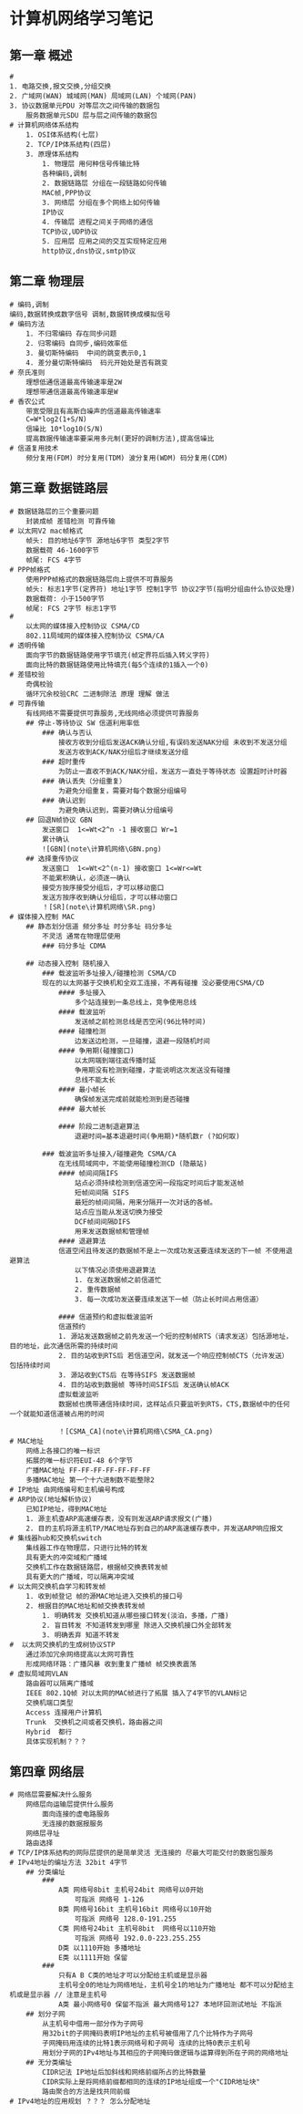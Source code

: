 # 计算机网络学习笔记
## 第一章 概述
    #
    1. 电路交换,报文交换,分组交换
    2. 广域网(WAN) 城域网(MAN) 局域网(LAN) 个域网(PAN)
    3. 协议数据单元PDU 对等层次之间传输的数据包
        服务数据单元SDU 层与层之间传输的数据包
    # 计算机网络体系结构
        1. OSI体系结构(七层)
        2. TCP/IP体系结构(四层)
        3. 原理体系结构
            1. 物理层 用何种信号传输比特  
            各种编码,调制
            2. 数据链路层 分组在一段链路如何传输 
            MAC帧,PPP协议
            3. 网络层 分组在多个网络上如何传输
            IP协议
            4. 传输层 进程之间关于网络的通信
            TCP协议,UDP协议
            5. 应用层 应用之间的交互实现特定应用
            http协议,dns协议,smtp协议

## 第二章 物理层
    # 编码,调制
    编码,数据转换成数字信号 调制,数据转换成模拟信号
    # 编码方法
        1. 不归零编码 存在同步问题
        2. 归零编码 自同步,编码效率低
        3. 曼切斯特编码  中间的跳变表示0,1
        4. 差分曼切斯特编码  码元开始处是否有跳变
    # 奈氏准则
        理想低通信道最高传输速率是2W
        理想带通信道最高传输速率是W
    # 香农公式
        带宽受限且有高斯白噪声的信道最高传输速率
        C=W*log2(1+S/N)
        信噪比 10*log10(S/N)
        提高数据传输速率要采用多元制(更好的调制方法),提高信噪比
    # 信道复用技术
        频分复用(FDM) 时分复用(TDM) 波分复用(WDM) 码分复用(CDM)

## 第三章 数据链路层
    # 数据链路层的三个重要问题
        封装成帧 差错检测 可靠传输
    # 以太网V2 mac帧格式
        帧头: 目的地址6字节 源地址6字节 类型2字节 
        数据载荷 46-1600字节 
        帧尾: FCS 4字节
    # PPP帧格式
        使用PPP帧格式的数据链路层向上提供不可靠服务
        帧头: 标志1字节(定界符) 地址1字节 控制1字节 协议2字节(指明分组由什么协议处理)
        数据载荷: 小于1500字节  
        帧尾: FCS 2字节 标志1字节
    # 
        以太网的媒体接入控制协议 CSMA/CD
        802.11局域网的媒体接入控制协议 CSMA/CA
    # 透明传输
        面向字节的数据链路使用字节填充(帧定界符后插入转义字符)
        面向比特的数据链路使用比特填充(每5个连续的1插入一个0)
    # 差错校验
        奇偶校验
        循环冗余校验CRC 二进制除法 原理 理解 做法
    # 可靠传输
        有线网络不需要提供可靠服务,无线网络必须提供可靠服务
        ## 停止-等待协议 SW 信道利用率低
            ### 确认与否认 
                接收方收到分组后发送ACK确认分组,有误码发送NAK分组 未收到不发送分组 
                发送方收到ACK/NAK分组后才继续发送分组
            ### 超时重传
                为防止一直收不到ACK/NAK分组，发送方一直处于等待状态 设置超时计时器
            ### 确认丢失（分组重复）
                为避免分组重复，需要对每个数据分组编号
            ### 确认迟到
                为避免确认迟到，需要对确认分组编号
        ## 回退N帧协议 GBN
            发送窗口  1<=Wt<2^n -1 接收窗口 Wr=1
            累计确认
            ![GBN](note\计算机网络\GBN.png)
        ## 选择重传协议 
            发送窗口  1<=Wt<2^(n-1) 接收窗口 1<=Wr<=Wt
            不能累积确认，必须逐一确认
            接受方按序接受分组后，才可以移动窗口
            发送方按序收到确认分组后，才可以移动窗口
            ！[SR](note\计算机网络\SR.png)
    # 媒体接入控制 MAC
        ## 静态划分信道 频分多址 时分多址 码分多址 
            不灵活 通常在物理层使用
            ### 码分多址 CDMA

        ## 动态接入控制 随机接入
            ### 载波监听多址接入/碰撞检测 CSMA/CD
            现在的以太网基于交换机和全双工连接，不再有碰撞 没必要使用CSMA/CD
                #### 多址接入
                    多个站连接到一条总线上，竞争使用总线
                #### 载波监听
                    发送帧之前检测总线是否空闲(96比特时间)
                #### 碰撞检测
                    边发送边检测，一旦碰撞，退避一段随机时间
                #### 争用期(碰撞窗口)
                    以太网端到端往返传播时延
                    争用期没有检测到碰撞，才能说明这次发送没有碰撞
                    总线不能太长
                #### 最小帧长
                    确保帧发送完成前就能检测到是否碰撞
                #### 最大帧长

                #### 阶段二进制退避算法
                    退避时间=基本退避时间(争用期)*随机数r (?如何取)

            ### 载波监听多址接入/碰撞避免 CSMA/CA
                在无线局域网中，不能使用碰撞检测CD (隐蔽站)
                #### 帧间间隔IFS
                    站点必须持续检测到信道空闲一段指定时间后才能发送帧
                    短帧间间隔 SIFS 
                    最短的帧间间隔，用来分隔开一次对话的各帧。
                    站点应当能从发送切换为接受
                    DCF帧间间隔DIFS 
                    用来发送数据帧和管理帧
                #### 退避算法
                信道空闲且待发送的数据帧不是上一次成功发送要连续发送的下一帧 不使用退避算法
                    以下情况必须使用退避算法
                    1. 在发送数据帧之前信道忙
                    2. 重传数据帧
                    3. 每一次成功发送要连续发送下一帧（防止长时间占用信道）

                #### 信道预约和虚拟载波监听
                信道预约
                1. 源站发送数据帧之前先发送一个短的控制帧RTS（请求发送）包括源地址，目的地址，此次通信所需的持续时间
                2. 目的站收到RTS后 若信道空闲，就发送一个响应控制帧CTS（允许发送） 包括持续时间
                3. 源站收到CTS后 在等待SIFS 发送数据帧
                4. 目的站收到数据帧 等待时间SIFS后 发送确认帧ACK
                虚拟载波监听
                数据帧也携带通信持续时间，这样站点只要监听到RTS，CTS,数据帧中的任何一个就能知道信道被占用的时间

                ！[CSMA_CA](note\计算机网络\CSMA_CA.png)
    # MAC地址
        网络上各接口的唯一标识
        拓展的唯一标识符EUI-48 6个字节
        广播MAC地址 FF-FF-FF-FF-FF-FF-FF
        多播MAC地址 第一个十六进制数不能整除2
    # IP地址 由网络编号和主机编号构成
    # ARP协议(地址解析协议)
        已知IP地址，得到MAC地址
        1. 源主机查ARP高速缓存表，没有则发送ARP请求报文(广播)
        2. 目的主机将源主机TP/MAC地址存到自己的ARP高速缓存表中，并发送ARP响应报文
    # 集线器hub和交换机switch
        集线器工作在物理层，只进行比特的转发 
        具有更大的冲突域和广播域
        交换机工作在数据链路层，根据帧交换表转发帧
        具有更大的广播域，可以隔离冲突域
    # 以太网交换机自学习和转发帧
        1. 收到帧登记 帧的源MAC地址进入交换机的接口号
        2. 根据目的MAC地址和帧交换表转发帧
            1. 明确转发 交换机知道从哪些接口转发(淡泊，多播，广播)
            2. 盲目转发 不知道转发到哪里 除进入交换机接口外全部转发
            3. 明确丢弃 知道不转发
    #  以太网交换机的生成树协议STP
        通过添加冗余网络提高以太网可靠性
        形成网络环路：广播风暴 收到重复广播帧 帧交换表震荡
    # 虚拟局域网VLAN
        路由器可以隔离广播域
        IEEE 802.1Q帧 对以太网的MAC帧进行了拓展 插入了4字节的VLAN标记
        交换机端口类型
        Access 连接用户计算机
        Trunk  交换机之间或者交换机，路由器之间
        Hybrid  都行
        具体实现机制？？？
## 第四章 网络层
    # 网络层需要解决什么服务
        网络层向运输层提供什么服务
            面向连接的虚电路服务
            无连接的数据报服务
        网络层寻址
        路由选择
    # TCP/IP体系结构的网际层提供的是简单灵活 无连接的 尽最大可能交付的数据包服务
    # IPv4地址的编址方法 32bit 4字节
        ## 分类编址
            ###
                A类 网络号8bit 主机号24bit 网络号以0开始
                    可指派 网络号 1-126
                B类 网络号16bit 主机号16bit 网络号以10开始
                    可指派 网络号 128.0-191.255
                C类 网络号24bit 主机号8bit  网络号以110开始
                    可指派 网络号 192.0.0-223.255.255
                D类 以1110开始 多播地址
                E类 以1111开始 保留
            ###
                只有A B C类的地址才可以分配给主机或是显示器
                主机号全0的地址为网络地址，主机号全1的地址为广播地址 都不可以分配给主机或是显示器 // 注意是主机号
                A类 最小网络号0 保留不指派 最大网络号127 本地环回测试地址 不指派
        ## 划分子网
            从主机号中借用一部分作为子网号
            用32bit的子网掩码表明IP地址的主机号被借用了几个比特作为子网号
            子网掩码用连续的比特1表示网络号和子网号 连续的比特0表示主机号
            用划分子网的IPv4地址与其相应的子网掩码做逻辑与运算得到所在子网的网络地址
        ## 无分类编址
            CIDR记法 IP地址后加斜线和网络前缀所占的比特数量
            CIDR实际上是将网络前缀都相同的连续的IP地址组成一个"CIDR地址块"
            路由聚合的方法是找共同前缀
    # IPv4地址的应用规划 ？？？ 怎么分配地址
    
    
